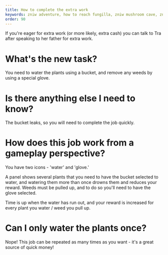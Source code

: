 ```yaml
---
title: How to complete the extra work
keywords: zniw adventure, how to reach fungilla, zniw mushroom cave, zniw how to get shells
order: 90
---
```


If you're eager for extra work (or more likely, extra cash) you can talk to Tra after speaking to her father for extra work.

# What's the new task?
You need to water the plants using a bucket, and remove any weeds by using a special glove.

# Is there anything else I need to know?
The bucket leaks, so you will need to complete the job quickly.

# How does this job work from a gameplay perspective?
You have two icons - 'water' and 'glove.' 

A panel shows several plants that you need to have the bucket selected to water, and watering them more than once drowns them and reduces your reward.
Weeds must be pulled up, and to do so you'll need to have the glove selected.

Time is up when the water has run out, and your reward is increased for every plant you water / weed you pull up.

# Can I only water the plants once?
Nope! This job can be repeated as many times as you want - it's a great source of quick money!
